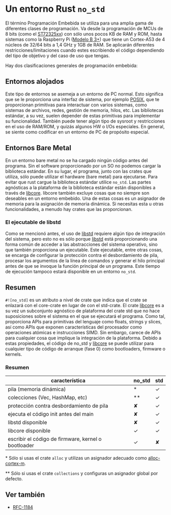 # Un entorno Rust `no_std`

El término Programación Embebida se utiliza para una amplia gama de diferentes clases de programación. Va desde la programación de MCUs de 8 bits (como el [ST72325xx](https://www.st.com/resource/en/datasheet/st72325j6.pdf)) con sólo unos pocos KB de RAM y ROM, hasta sistemas como la Raspberry Pi ([Modelo B 3+](https://en.wikipedia.org/wiki/Raspberry_Pi#Specifications)) que tiene un Cortex-A53 de 4 núcleos de 32/64 bits a 1,4 GHz y 1GB de RAM. Se aplicarán diferentes restricciones/limitaciones cuando estes escribiendo el código dependiendo del tipo de objetivo y del caso de uso que tengas.

Hay dos clasificaciones generales de programación embebida:

## Entornos alojados
Este tipo de entornos se asemeja a un entorno de PC normal. Esto significa que se le proporciona una interfaz de sistema, por ejemplo [POSIX](https://en.wikipedia.org/wiki/POSIX), que te proporcionan primitivas para interactuar con varios sistemas, como sistemas de archivos, redes, gestión de memoria, hilos, etc. Las bibliotecas estándar, a su vez, suelen depender de estas primitivas para implementar su funcionalidad. También puede tener algún tipo de sysroot y restricciones en el uso de RAM/ROM, y quizás algunos HW o I/Os especiales. En general, se siente como codificar en un entorno de PC de propósito especial.

## Entornos Bare Metal
En un entorno bare metal no se ha cargado ningún código antes del programa. Sin el software proporcionado por un SO no podemos cargar la biblioteca estándar. En su lugar, el programa, junto con las crates que utiliza, sólo puede utilizar el hardware (bare metal) para ejecutarse. Para evitar que rust cargue la biblioteca estándar utilice `no_std`. Las partes agnósticas a la plataforma de la biblioteca estándar están disponibles a través de [libcore](https://doc.rust-lang.org/core/). libcore también excluye cosas que no siempre son deseables en un entorno embebido. Una de estas cosas es un asignador de memoria para la asignación de memoria dinámica. Si necesitas esta u otras funcionalidades, a menudo hay crates que las proporcionan.

### El ejecutable de libstd
Como se mencionó antes, el uso de [libstd](https://doc.rust-lang.org/std/) requiere algún tipo de integración del sistema, pero esto no es sólo porque [libstd](https://doc.rust-lang.org/std/) está proporcionando una forma común de acceder a las abstracciones del sistema operativo, sino que también proporciona un ejecutable. Este ejecutable, entre otras cosas, se encarga de configurar la protección contra el desbordamiento de pila, procesar los argumentos de la línea de comandos y generar el hilo principal antes de que se invoque la función principal de un programa. Este tiempo de ejecución tampoco estará disponible en un entorno `no_std`.

## Resumen
`#![no_std]` es un atributo a nivel de crate que indica que el crate se enlazará con el core-crate en lugar de con el std-crate. El crate [libcore](https://doc.rust-lang.org/core/) es a su vez un subconjunto agnóstico de plataforma del crate std que no hace suposiciones sobre el sistema en el que se ejecutará el programa. Como tal, proporciona APIs para primitivas del lenguaje como floats, strings y slices, así como APIs que exponen características del procesador como operaciones atómicas e instrucciones SIMD. Sin embargo, carece de APIs para cualquier cosa que implique la integración de la plataforma. Debido a estas propiedades, el código de no\_std y [libcore](https://doc.rust-lang.org/core/) se puede utilizar para cualquier tipo de código de arranque (fase 0) como bootloaders, firmware o kernels.

### Resumen

| característica                                            | no\_std | std |
|-----------------------------------------------------------|--------|-----|
| pila (memoria dinámica)                                   |   *    |  ✓  |
| colecciones (Vec, HashMap, etc)                           |  **    |  ✓  |
| protección contra desbordamiento de pila                  |   ✘    |  ✓  |
| ejecuta el código init antes del main                     |   ✘    |  ✓  |
| libstd disponible                                         |   ✘    |  ✓  |
| libcore disponible                                        |   ✓    |  ✓  |
| escribir el código de firmware, kernel o bootloader       |   ✓    |  ✘  |

\* Sólo si usas el crate `alloc` y utilizas un asignador adecuado como [alloc-cortex-m].

\** Sólo si usas el crate `collections` y configuras un asignador global por defecto.

[alloc-cortex-m]: https://github.com/rust-embedded/alloc-cortex-m

## Ver también
* [RFC-1184](https://github.com/rust-lang/rfcs/blob/master/text/1184-stabilize-no_std.md)
